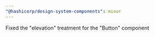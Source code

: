 ```yaml
---
"@hashicorp/design-system-components": minor
---
```


Fixed the "elevation" treatment for the "Button" component
